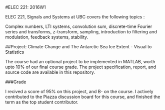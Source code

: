 #ELEC 221: 2016W1

ELEC 221, Signals and Systems at UBC covers the following topics :

Complex numbers, LTI systems, convolution sum, discrete-time Fourier series and transforms, z-transform, sampling, introduction to filtering and modulation, feedback systems, stability.

##Project: Climate Change and The Antarctic Sea Ice Extent - Visual to Statistics

The course had an optional project to be implemented in MATLAB, worth upto 10% of our final course grade. The project specification, report, and source code are available in this repository. 

###Grade

I recived a score of 95% on this project, and B- on the course. I actively contributed to the Piazza discussion board for this course, and finished the term as the top student contributor.